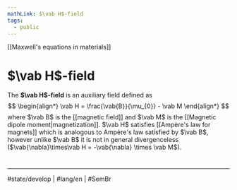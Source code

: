 ```yaml
---
mathLink: $\vab H$-field
tags:
  - public
---
```

[[Maxwell's equations in materials]]
# $\vab H$-field

The **$\vab H$-field** is an auxiliary field defined as
$$
\begin{align*}
\vab H = \frac{\vab{B}}{\mu_{0}} - \vab M
\end{align*}
$$
where $\vab B$ is the [[magnetic field]] and $\vab M$ is the [[Magnetic dipole moment|magnetization]].
$\vab H$ satisfies [[Ampère's law for magnets]] which is analogous to Ampère's law satisfied by $\vab B$,
however unlike $\vab B$ it is not in general divergenceless ($\vab{\nabla}\times\vab H = -\vab{\nabla} \times \vab M$).


#
---
#state/develop | #lang/en | #SemBr
